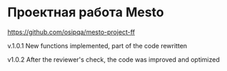 # Проектная работа Mesto

https://github.com/osipqa/mesto-project-ff

v.1.0.1
New functions implemented, part of the code rewritten


v1.0.2
After the reviewer's check, the code was improved and optimized